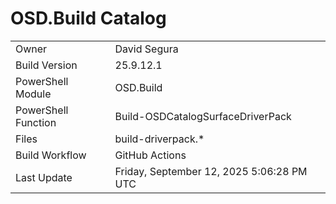 ﻿# OSD.Build Catalog

| | |
|-|-|
| Owner | David Segura |
| Build Version | 25.9.12.1 |
| PowerShell Module | OSD.Build |
| PowerShell Function | Build-OSDCatalogSurfaceDriverPack |
| Files | build-driverpack.* |
| Build Workflow | GitHub Actions |
| Last Update | Friday, September 12, 2025 5:06:28 PM UTC |
